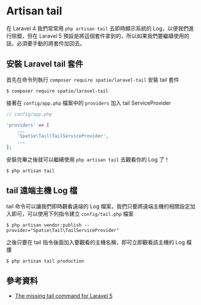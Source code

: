 # Artisan tail

在 Laravel 4 我們常常用 `php artisan tail` 去即時顯示系統的 Log，以便我們進行除錯，但在 Laravel 5 預設是將這個套件拿到的，所以如果我們要繼續使用的話，必須要手動的將套件加回去。

## 安裝 Laravel tail 套件

首先在命令列執行 `composer require spatie/laravel-tail` 安裝 tail 套件

```shell
$ composer require spatie/laravel-tail
```

接著在 `config/app.php` 檔案中的 `providers` 加入 tail ServiceProvider

```php
// config/app.php

'providers' => [
    ...
    'Spatie\Tail\TailServiceProvider',
    ...
];
```

安裝完畢之後就可以繼續使用 `php artisan tail` 去觀看你的 Log 了！

```shell
$ php artisan tail
```

## tail 遠端主機 Log 檔

tail 命令可以讓我們即時觀看遠端的 Log 檔案，我們只要將遠端主機的相關設定加入即可，可以使用下列指令建立 `config/tail.php` 檔案


```shell
$ php artisan vendor:publish --provider="Spatie\Tail\TailServiceProvider"
```

之後只要在 tail 指令後面加入要觀看的主機名稱，即可立即觀看該主機的 Log 檔摟

```shell
$ php artisan tail production
```


## 參考資料
* [The missing tail command for Laravel 5](https://github.com/freekmurze/laravel-tail)
